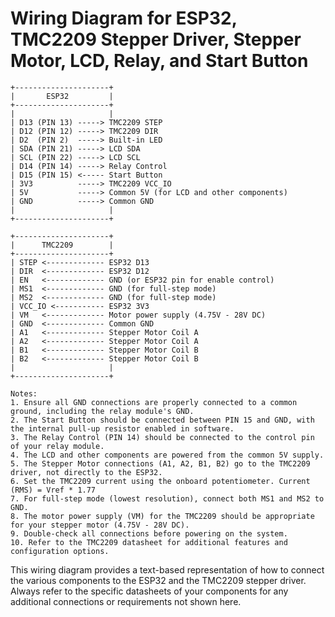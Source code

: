 # Wiring Diagram for ESP32, TMC2209 Stepper Driver, Stepper Motor, LCD, Relay, and Start Button

```
+---------------------+
|       ESP32         |
+---------------------+
|                     |
| D13 (PIN 13) -----> TMC2209 STEP
| D12 (PIN 12) -----> TMC2209 DIR
| D2  (PIN 2)  -----> Built-in LED
| SDA (PIN 21) -----> LCD SDA
| SCL (PIN 22) -----> LCD SCL
| D14 (PIN 14) -----> Relay Control
| D15 (PIN 15) <----- Start Button
| 3V3          -----> TMC2209 VCC_IO
| 5V           -----> Common 5V (for LCD and other components)
| GND          -----> Common GND
|                     |
+---------------------+

+---------------------+
|      TMC2209        |
+---------------------+
| STEP <------------- ESP32 D13
| DIR  <------------- ESP32 D12
| EN   <------------- GND (or ESP32 pin for enable control)
| MS1  <------------- GND (for full-step mode)
| MS2  <------------- GND (for full-step mode)
| VCC_IO <----------- ESP32 3V3
| VM   <------------- Motor power supply (4.75V - 28V DC)
| GND  <------------- Common GND
| A1   <------------- Stepper Motor Coil A
| A2   <------------- Stepper Motor Coil A
| B1   <------------- Stepper Motor Coil B
| B2   <------------- Stepper Motor Coil B
|                     |
+---------------------+

Notes:
1. Ensure all GND connections are properly connected to a common ground, including the relay module's GND.
2. The Start Button should be connected between PIN 15 and GND, with the internal pull-up resistor enabled in software.
3. The Relay Control (PIN 14) should be connected to the control pin of your relay module.
4. The LCD and other components are powered from the common 5V supply.
5. The Stepper Motor connections (A1, A2, B1, B2) go to the TMC2209 driver, not directly to the ESP32.
6. Set the TMC2209 current using the onboard potentiometer. Current (RMS) = Vref * 1.77
7. For full-step mode (lowest resolution), connect both MS1 and MS2 to GND.
8. The motor power supply (VM) for the TMC2209 should be appropriate for your stepper motor (4.75V - 28V DC).
9. Double-check all connections before powering on the system.
10. Refer to the TMC2209 datasheet for additional features and configuration options.
```

This wiring diagram provides a text-based representation of how to connect the various components to the ESP32 and the TMC2209 stepper driver. Always refer to the specific datasheets of your components for any additional connections or requirements not shown here.
